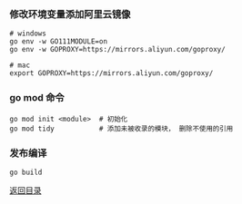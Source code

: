 
### 修改环境变量添加阿里云镜像
    # windows
    go env -w GO111MODULE=on
    go env -w GOPROXY=https://mirrors.aliyun.com/goproxy/
    
    # mac
    export GOPROXY=https://mirrors.aliyun.com/goproxy/

### go mod 命令
    go mod init <module>  # 初始化
    go mod tidy           # 添加未被收录的模块， 删除不使用的引用
    
### 发布编译
    go build




[返回目录](../README.md)